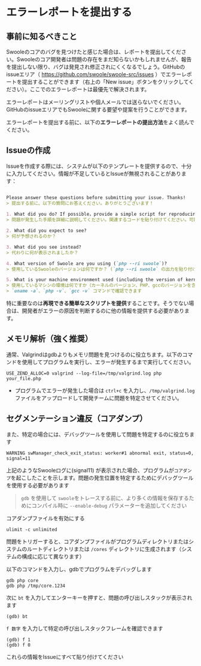 # エラーレポートを提出する

## 事前に知るべきこと

Swooleのコアのバグを見つけたと感じた場合は、レポートを提出してください。Swooleのコア開発者は問題の存在をまだ知らないかもしれませんが、報告を提出しない限り、バグは発見され修正されにくくなるでしょう。GitHubのissueエリア（ https://github.com/swoole/swoole-src/issues ）でエラーレポートを提出することができます（右上の「New issue」ボタンをクリックしてください）。ここでのエラーレポートは最優先で解決されます。

エラーレポートはメーリングリストや個人メールでは送らないでください。GitHubのissueエリアでもSwooleに関する要望や提案を行うことができます。

エラーレポートを提出する前に、以下の**エラーレポートの提出方法**をよく読んでください。

## Issueの作成

Issueを作成する際には、システムが以下のテンプレートを提供するので、十分に入力してください。情報が不足しているとIssueが無視されることがあります：

```markdown

Please answer these questions before submitting your issue. Thanks!
> 提出する前に、以下の質問にお答えください。ありがとうございます！
    
1. What did you do? If possible，provide a simple script for reproducing the error.
> 問題が発生した手順を詳細に説明してください。関連するコードを貼り付けてください。可能であれば、エラーを再現できる簡単なスクリプトを提供してください。

2. What did you expect to see?
> 何が予想されるのか？

3. What did you see instead?
> 代わりに何が表示されましたか？

4. What version of Swoole are you using (`php --ri swoole`)?
> 使用しているSwooleのバージョンは何ですか？ (`php --ri swoole` の出力を貼り付けてください)

5. What is your machine environment used (including the version of kernel & php & gcc)?
> 使用しているマシンの環境は何ですか（カーネルのバージョン、PHP、gccのバージョンを含む）？
> `uname -a`、`php -v`、`gcc -v` コマンドで確認できます

```

特に重要なのは**再現できる簡単なスクリプトを提供**することです。そうでない場合は、開発者がエラーの原因を判断するのに他の情報を提供する必要があります。

## メモリ解析（強く推奨）

通常、Valgrindはgdbよりもメモリ問題を見つけるのに役立ちます。以下のコマンドを使用してプログラムを実行し、エラーが発生するまで実行してください。

```shell
USE_ZEND_ALLOC=0 valgrind --log-file=/tmp/valgrind.log php your_file.php
```

* プログラムでエラーが発生した場合は `ctrl+c` を入力し、`/tmp/valgrind.log` ファイルをアップロードして開発チームに問題を特定させてください。

## セグメンテーション違反（コアダンプ）

また、特定の場合には、デバッグツールを使用して問題を特定するのに役立ちます

```shell
WARNING	swManager_check_exit_status: worker#1 abnormal exit, status=0, signal=11
```

上記のようなSwooleログに(signal11) が表示された場合、プログラムが`コアダンプ`を起こしたことを示します。問題の発生位置を特定するためにデバッグツールを使用する必要があります

> `gdb` を使用して `swoole`をトレースする前に、より多くの情報を保存するためにコンパイル時に `--enable-debug` パラメーターを追加してください

コアダンプファイルを有効にする
```shell
ulimit -c unlimited
```

問題をトリガーすると、コアダンプファイルがプログラムディレクトリまたはシステムのルートディレクトリまたは `/cores` ディレクトリに生成されます（システムの構成に応じて異なります）

以下のコマンドを入力し、gdbでプログラムをデバッグします

```
gdb php core
gdb php /tmp/core.1234
```

次に `bt` を入力してエンターキーを押すと、問題の呼び出しスタックが表示されます
```
(gdb) bt
```

`f 数字` を入力して特定の呼び出しスタックフレームを確認できます
```
(gdb) f 1
(gdb) f 0
```

これらの情報をIssueにすべて貼り付けてください

